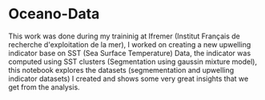 # Oceano-Data
This work was done during my traininig at Ifremer (Institut Français de recherche d'exploitation de la mer), I worked on creating a new upwelling indicator base on SST (Sea Surface Temperature) Data, the indicator was computed using SST clusters (Segmentation using gaussin mixture model), this notebook explores the datasets (segmementation and upwelling indicator datasets) I created and shows some very great insights that we get from the analysis.
